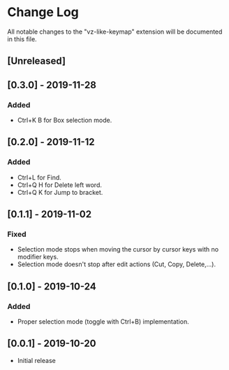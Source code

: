 # Change Log

All notable changes to the "vz-like-keymap" extension will be documented in this file.

## [Unreleased]

## [0.3.0] - 2019-11-28
### Added
- Ctrl+K B for Box selection mode.

## [0.2.0] - 2019-11-12
### Added
- Ctrl+L for Find.
- Ctrl+Q H for Delete left word.
- Ctrl+Q K for Jump to bracket.

## [0.1.1] - 2019-11-02
### Fixed
- Selection mode stops when moving the cursor by cursor keys with no modifier keys.
- Selection mode doesn't stop after edit actions (Cut, Copy, Delete,...).

## [0.1.0] - 2019-10-24
### Added
- Proper selection mode (toggle with Ctrl+B) implementation.

## [0.0.1] - 2019-10-20
- Initial release

